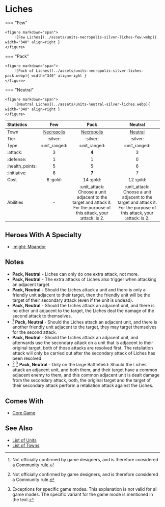 # Liches

=== "Few"

    <figure markdown="span">
        ![Few Liches](../assets/units-necropolis-silver-liches-few.webp){ width="340" align=right }
    </figure>

=== "Pack"

    <figure markdown="span">
        ![Pack of Liches](../assets/units-necropolis-silver-liches-pack.webp){ width="340" align=right }
    </figure>

=== "Neutral"

    <figure markdown="span">
        ![Neutral Liches](../assets/units-neutral-silver-liches.webp){ width="340" align=right }
    </figure>


| Statistics | Few | Pack | Neutral |
| :--- | :---: | :---: | :---: |
| Town | [Necropolis](../towns/necropolis.md) | [Necropolis](../towns/necropolis.md) | [Neutral](../towns/neutral.md) |
| Tier | :silver: | :silver: | :silver: |
| Type | :unit_ranged: | :unit_ranged: | :unit_ranged: |
| :attack: | 3 | **4** | 3 |
| :defense: | 1 | 1 | 0 |
| :health_points: | 5 | 5 | 6 |
| :initiative: | 6 | **7** | 7 |
| Cost | 8 :gold: | 14 :gold: | 12 :gold: |
| Abilities | - | :unit_attack: Choose a unit adjacent to the target and attack it. For the purpose of this attack, your :attack: is 2. | :unit_attack: Choose a unit adjacent to the target and attack it. For the purpose of this attack, your :attack: is 2. |


## Heroes With A Specialty

- [:might: Moandor](../heroes/moandor.md#specialty)


## Notes

- **Pack, Neutral** - Liches can only do one extra attack, not more.
- **Pack, Neutral** - The extra attacks of Liches also trigger when attacking an adjacent target.
- **Pack, Neutral** - Should the Liches attack a unit and there is only a friendly unit adjacent to their target, then the friendly unit will be the target of their secondary attack (even if the unit is undead).
- **Pack, Neutral** - Should the Liches attack an adjacent unit, and there is no other unit adjacent to the target, the Liches deal the damage of the second attack to themselves.
- [^1] **Pack, Neutral** - Should the Liches attack an adjacent unit, and there is another friendly unit adjacent to the target, they may target themselves for the second attack.
- **Pack, Neutral** - Should the Liches attack an adjacent unit, and afterwards use the secondary attack on a unit that is adjacent to their original target, both of those attacks are resolved first. The retaliation attack will only be carried out after the secondary attack of Liches has been resolved.
- [^1] [^2] **Pack, Neutral** - Only on the large Battlefield: Should the Liches attack an adjacent unit, and both them, and their target have a common adjacent enemy to them, and this common adjacent unit is dealt damage from the secondary attack, both, the original target and the target of their secondary attack perform a retaliation attack against the Liches.


## Comes With

- [Core Game](../content/core_game.md)


## See Also

- [List of Units](index.md)
- [List of Towns](../towns/index.md)


[^1]: Not officially confirmed by game designers, and is therefore considered a Community rule.
[^2]: Exceptions for specific game modes. This explanation is not valid for all game modes. The specific variant for the game mode is mentioned in the text.